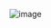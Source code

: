 

![image](https://s3.amazonaws.com/intranet-projects-files/holbertonschool-sysadmin_devops/205/image.jpg)